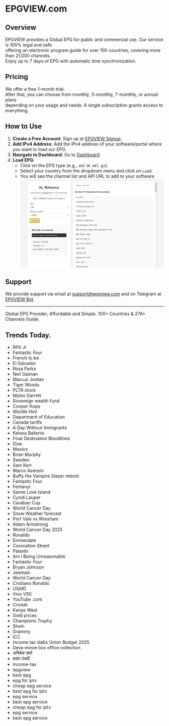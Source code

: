 # EPGVIEW.com



## Overview
EPGVIEW provides a Global EPG for public and commercial use. Our service is 100% legal and safe\
offering an electronic program guide for over 100 countries, covering more than 21,000 channels.\
Enjoy up to 7 days of EPG with automatic time synchronization.

## Pricing
We offer a free 1-month trial. \
After that, you can choose from monthly, 3-monthly, 7-monthly, or annual plans \
depending on your usage and needs. A single subscription grants access to everything.

## How to Use
1. **Create a Free Account**: Sign up at [EPGVIEW Signup](https://epgview.com/signup.php).
2. **Add IPv4 Address**: Add the IPv4 address of your software/portal where you want to load our EPG.
3. **Navigate to Dashboard**: Go to [Dashboard](https://epgview.com/dashboard.php).
4. **Load EPG**:
   - Click on the EPG type (e.g., `xml` or `xml.gz`).
   - Select your country from the dropdown menu and click on `Load`.
   - You will see the channel list and API URL to add to your software.
![EPGVIEW](img/dashboard.png)
## Support
We provide support via email at [support@epgview.com](mailto:support@epgview.com) and on Telegram at [EPGVIEW Bot](https://t.me/epgview_bot).

---

Global EPG Provider, Affordable and Simple. 100+ Countries & 27K+ Channels Guide.

## Trends Today.

- RFK Jr
- Fantastic Four
- French to be
- El Salvador
- Rosa Parks
- Neil Gaiman
- Marcus Jordan
- Tiger Woods
- PLTR stock
- Myles Garrett
- Sovereign wealth fund
- Cooper Kupp
- Wordle Hint
- Department of Education
- Canada tariffs
- A Day Without Immigrants
- Kelsea Ballerini
- Final Destination Bloodlines
- Dow
- Mexico
- Brian Murphy
- Sweden
- Sam Kerr
- Marco Asensio
- Buffy the Vampire Slayer reboot
- Fantastic Four
- Fentanyl
- Samie Love Island
- Cyndi Lauper
- Carabao Cup
- World Cancer Day
- Snow Weather forecast
- Port Vale vs Wrexham
- Adam Armstrong
- World Cancer Day 2025
- Ronaldo
- Emmerdale
- Coronation Street
- Palantir
- Am I Being Unreasonable
- Fantastic Four
- Bryan Johnson
- Jeemain
- World Cancer Day
- Cristiano Ronaldo
- USAID
- Vivo V50
- YouTube .com
- Cricket
- Kanye West
- Gold prices
- Champions Trophy
- Shein
- Grammy
- ICC
- Income tax slabs Union Budget 2025
- Deva movie box office collection
- अभिषेक शर्मा
- बसंत पंचमी
- Income-tax
- epgview
- best epg
- epg for iptv
- cheap epg service
- best epg for iptv
- epg service
- best epg service
- cheap epg for iptv
- epg service
- best epg service
